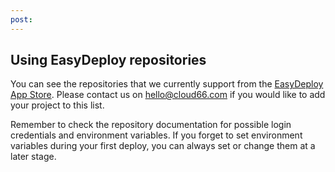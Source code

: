 ```yaml
---
post: 
---
```


## Using EasyDeploy repositories

You can see the repositories that we currently support from the [EasyDeploy App Store](https://app.cloud66.com/easydeploys). Please contact us on [hello@cloud66.com](mailto:hello@cloud66.com) if you would like to add your project to this list.

Remember to check the repository documentation for possible login credentials and environment variables. If you forget to set environment
variables during your first deploy, you can always set or change them at a later stage.
